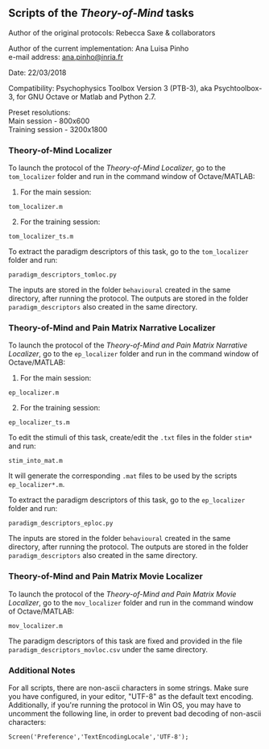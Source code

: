 ## Scripts of the *Theory-of-Mind* tasks

Author of the original protocols: Rebecca Saxe & collaborators  

Author of the current implementation: Ana Luisa Pinho  
e-mail address: ana.pinho@inria.fr  

Date: 22/03/2018  

Compatibility: Psychophysics Toolbox Version 3 (PTB-3), aka Psychtoolbox-3, for GNU Octave or Matlab and Python 2.7.  

Preset resolutions:  
Main session - 800x600  
Training session - 3200x1800  


### Theory-of-Mind Localizer

To launch the protocol of the *Theory-of-Mind Localizer*, go to the `tom_localizer` folder and run in the command window of Octave/MATLAB:  

1. For the main session:  

`tom_localizer.m`

2. For the training session:  

`tom_localizer_ts.m`  

To extract the paradigm descriptors of this task, go to the `tom_localizer` folder and run:  

`paradigm_descriptors_tomloc.py`  

The inputs are stored in the folder `behavioural` created in the same directory, after running the protocol. The outputs are stored in the folder `paradigm_descriptors` also created in the same directory.


### Theory-of-Mind and Pain Matrix Narrative Localizer

To launch the protocol of the *Theory-of-Mind and Pain Matrix Narrative Localizer*, go to the `ep_localizer` folder and run in the command window of Octave/MATLAB:  

1. For the main session:  

`ep_localizer.m`

2. For the training session:  

`ep_localizer_ts.m`  

To edit the stimuli of this task, create/edit the `.txt` files in the folder `stim*` and run:

`stim_into_mat.m`

It will generate the corresponding `.mat` files to be used by the scripts `ep_localizer*.m`.  

To extract the paradigm descriptors of this task, go to the `ep_localizer` folder and run:  

`paradigm_descriptors_eploc.py`

The inputs are stored in the folder `behavioural` created in the same directory, after running the protocol. The outputs are stored in the folder `paradigm_descriptors` also created in the same directory.


### Theory-of-Mind and Pain Matrix Movie Localizer

To launch the protocol of the *Theory-of-Mind and Pain Matrix Movie Localizer*, go to the `mov_localizer` folder and run in the command window of Octave/MATLAB:  

`mov_localizer.m`  

The paradigm descriptors of this task are fixed and provided in the file `paradigm_descriptors_movloc.csv` under the same directory.  


### Additional Notes
For all scripts, there are non-ascii characters in some strings. Make sure you have configured, in your editor, "UTF-8" as the default text encoding. Additionally, if you're running the protocol in Win OS, you may have to uncomment the following line, in order to prevent bad decoding of non-ascii characters:  

`Screen('Preference','TextEncodingLocale','UTF-8');`

